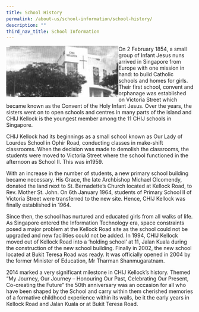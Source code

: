 ```yaml
---
title: School History
permalink: /about-us/school-information/school-history/
description: ""
third_nav_title: School Information
---
```

<img style="width: 60%;" src="/images/hist.jpg" align = "left" />
<p>On 2 February 1854, a small group of Infant Jesus nuns arrived in Singapore from Europe with one mission in hand: to build Catholic schools and homes for girls. Their first school, convent and orphanage was established on Victoria Street which became known as the Convent of the Holy Infant Jesus. Over the years, the sisters went on to open schools and centres in many parts of the island and CHIJ Kellock is the youngest member among the 11 CHIJ schools in Singapore.</p>
<p>CHIJ Kellock had its beginnings as a small school known as Our Lady of Lourdes School in Ophir Road, conducting classes in make-shift classrooms. When the decision was made to demolish the classrooms, the students were moved to Victoria Street where the school functioned in the afternoon as School II. This was in1959.</p>
<p>With an increase in the number of students, a new primary school building became necessary. His Grace, the late Archbishop Michael Olcomendy, donated the land next to St. Bernadette&rsquo;s Church located at Kellock Road, to Rev. Mother St. John. On 6th January 1964, students of Primary School II of Victoria Street were transferred to the new site. Hence, CHIJ Kellock was finally established in 1964.</p>
<p>Since then, the school has nurtured and educated girls from all walks of life. As Singapore entered the Information Technology era, space constraints posed a major problem at the Kellock Road site as the school could not be upgraded and new facilities could not be added. In 1994, CHIJ Kellock moved out of Kellock Road into a &lsquo;holding school&rsquo; at 11, Jalan Kuala during the construction of the new school building. Finally in 2002, the new school located at Bukit Teresa Road was ready. It was officially opened in 2004 by the former Minister of Education, Mr Tharman Shanmugaratnam.</p>
<p>2014 marked a very significant milestone in CHIJ Kellock&rsquo;s history. Themed &ldquo;My Journey, Our Journey &ndash; Honouring Our Past, Celebrating Our Present, Co-creating the Future&rdquo; the 50th anniversary was an occasion for all who have been shaped by the School and carry within them cherished memories of a formative childhood experience within its walls, be it the early years in Kellock Road and Jalan Kuala or at Bukit Teresa Road.</p>
